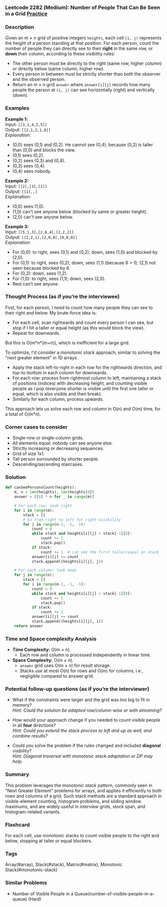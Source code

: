 ### Leetcode 2282 (Medium): Number of People That Can Be Seen in a Grid [Practice](https://leetcode.com/problems/number-of-people-that-can-be-seen-in-a-grid)

### Description  
Given an m × n grid of positive integers `heights`, each cell `(i, j)` represents the height of a person standing at that position. For each person, count the number of people they can directly see to their **right** in the same row, or **down** their column, according to these visibility rules:

- The other person must be directly to the right (same row, higher column) or directly below (same column, higher row).
- Every person in between must be strictly shorter than both the observer and the observed person.
- Return an m × n grid `answer` where `answer[i][j]` records how many people the person at `(i, j)` can see horizontally (right) and vertically (down).

### Examples  

**Example 1:**  
Input: `[[3,1,4,2,5]]`  
Output: `[[2,1,2,1,0]]`  
*Explanation:*
- (0,0) sees (0,1) and (0,2). He cannot see (0,4), because (0,2) is taller than (0,0) and blocks the view.
- (0,1) sees (0,2).
- (0,2) sees (0,3) and (0,4).
- (0,3) sees (0,4).
- (0,4) sees nobody.

**Example 2:**  
Input: `[[2],[3],[2]]`  
Output: `[[1],,]`  
*Explanation:*
- (0,0) sees (1,0).
- (1,0) can't see anyone below (blocked by same or greater height).
- (2,0) can't see anyone below.

**Example 3:**  
Input: `[[5,1,3],[2,6,4],[2,2,2]]`  
Output: `[[2,2,1],[2,0,0],[0,0,0]]`  
*Explanation:*
- For (0,0): to right, sees (0,1) and (0,2); down, sees (1,0) and blocked by (2,0).
- For (0,1): to right, sees (0,2); down, sees (1,1) (because 6 > 1); (2,1) not seen because blocked by 6.
- For (0,2): down, sees (1,2).
- For (1,0): to right, sees (1,1); down, sees (2,0).
- Rest can’t see anyone.

### Thought Process (as if you’re the interviewee)  
First, for each person, I need to count how many people they can see to their right and below. My brute-force idea is:
- For each cell, scan rightwards and count every person I can see, but stop if I hit a taller or equal height (as this would block the view).
- Repeat for downwards.

But this is O(m\*n\*(m+n)), which is inefficient for a large grid.

To optimize, I'd consider a *monotonic stack* approach, similar to solving the “next greater element” in 1D arrays.  
- Apply the stack left-to-right in each row for the rightwards direction, and top-to-bottom in each column for downwards.  
- For each row: process from rightmost column to left, maintaining a stack of positions (indices) with decreasing height, and counting visible people as I pop (everyone shorter is visible until the first one taller or equal, which is also visible and then break).  
- Similarly for each column, process upwards.

This approach lets us solve each row and column in O(n) and O(m) time, for a total of O(m\*n).

### Corner cases to consider  
- Single-row or single-column grids.
- All elements equal: nobody can see anyone else.
- Strictly increasing or decreasing sequences.
- Grid of size 1x1.
- Tall person surrounded by shorter people.
- Descending/ascending staircases.

### Solution

```python
def canSeePersonsCount(heights):
    m, n = len(heights), len(heights[0])
    answer = [[0] * n for _ in range(m)]

    # For each row: look right
    for i in range(m):
        stack = []
        # Go from right to left for right-visibility
        for j in range(n-1, -1, -1):
            count = 0
            while stack and heights[i][j] > stack[-1][0]:
                count += 1
                stack.pop()
            if stack:
                count += 1  # can see the first taller/equal on stack
            answer[i][j] += count
            stack.append((heights[i][j], j))

    # For each column: look down
    for j in range(n):
        stack = []
        for i in range(m-1, -1, -1):
            count = 0
            while stack and heights[i][j] > stack[-1][0]:
                count += 1
                stack.pop()
            if stack:
                count += 1
            answer[i][j] += count
            stack.append((heights[i][j], i))
    return answer
```

### Time and Space complexity Analysis  

- **Time Complexity:** O(m × n).  
    - Each row and column is processed independently in linear time.
- **Space Complexity:** O(m × n).  
    - `answer` grid uses O(m × n) for result storage.
    - Stacks use at most O(n) for rows and O(m) for columns, i.e., negligible compared to answer grid.

### Potential follow-up questions (as if you’re the interviewer)  

- What if the constraints were larger and the grid was too big to fit in memory?  
  *Hint: Could the solution be adapted row/column-wise or with streaming?*

- How would your approach change if you needed to count visible people in all **four** directions?  
  *Hint: Could you extend the stack process to left and up as well, and combine results?*

- Could you solve the problem if the rules changed and included **diagonal** visibility?  
  *Hint: Diagonal traversal with monotonic stack adaptation or DP may help.*

### Summary
This problem leverages the *monotonic stack* pattern, commonly seen in "Next Greater Element" problems for arrays, and applies it efficiently to both rows and columns of a grid. Such stack methods are a standard approach in visible-element counting, histogram problems, and sliding window maximums, and are widely useful in interview grids, stock span, and histogram-related variants.


### Flashcard
For each cell, use monotonic stacks to count visible people to the right and below, stopping at taller or equal blockers.

### Tags
Array(#array), Stack(#stack), Matrix(#matrix), Monotonic Stack(#monotonic-stack)

### Similar Problems
- Number of Visible People in a Queue(number-of-visible-people-in-a-queue) (Hard)